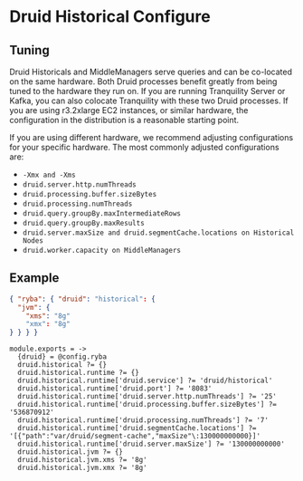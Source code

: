
# Druid Historical Configure

## Tuning

Druid Historicals and MiddleManagers serve queries and can be co-located on the
same hardware. Both Druid processes benefit greatly from being tuned to the
hardware they run on. If you are running Tranquility Server or Kafka, you can
also colocate Tranquility with these two Druid processes. If you are using
r3.2xlarge EC2 instances, or similar hardware, the configuration in the
distribution is a reasonable starting point.

If you are using different hardware, we recommend adjusting configurations for
your specific hardware. The most commonly adjusted configurations are:

*   `-Xmx and -Xms`
*   `druid.server.http.numThreads`
*   `druid.processing.buffer.sizeBytes`
*   `druid.processing.numThreads`
*   `druid.query.groupBy.maxIntermediateRows`
*   `druid.query.groupBy.maxResults`
*   `druid.server.maxSize and druid.segmentCache.locations on Historical Nodes`
*   `druid.worker.capacity on MiddleManagers`


## Example

```json
{ "ryba": { "druid": "historical": {
  "jvm": {
    "xms": "8g"
    "xmx": "8g"
} } } }
```

    module.exports = ->
      {druid} = @config.ryba
      druid.historical ?= {}
      druid.historical.runtime ?= {}
      druid.historical.runtime['druid.service'] ?= 'druid/historical'
      druid.historical.runtime['druid.port'] ?= '8083'
      druid.historical.runtime['druid.server.http.numThreads'] ?= '25'
      druid.historical.runtime['druid.processing.buffer.sizeBytes'] ?= '536870912'
      druid.historical.runtime['druid.processing.numThreads'] ?= '7'
      druid.historical.runtime['druid.segmentCache.locations'] ?= '[{"path":"var/druid/segment-cache","maxSize"\:130000000000}]'
      druid.historical.runtime['druid.server.maxSize'] ?= '130000000000'
      druid.historical.jvm ?= {}
      druid.historical.jvm.xms ?= '8g'
      druid.historical.jvm.xmx ?= '8g'
